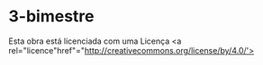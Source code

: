 # 3-bimestre 

Esta obra está licenciada com uma Licença <a rel="licence"href"="http://creativecommons.org/license/by/4.0/'> 
